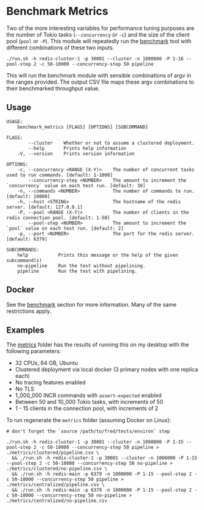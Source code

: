 Benchmark Metrics
=================

Two of the more interesting variables for performance tuning purposes are the number of Tokio tasks (`--concurrency` or `-c`) and the size of the client pool (`pool` or `-P`). This module will repeatedly run the [benchmark](../benchmark) tool with different combinations of these two inputs. 

```
./run.sh -h redis-cluster-1 -p 30001 --cluster -n 1000000 -P 1-16 --pool-step 2 -c 50-10000 --concurrency-step 50 pipeline
```

This will run the benchmark module with sensible combinations of argv in the ranges provided. The output CSV file maps these argv combinations to their benchmarked throughput value.

## Usage

```
USAGE:
    benchmark_metrics [FLAGS] [OPTIONS] [SUBCOMMAND]

FLAGS:
        --cluster    Whether or not to assume a clustered deployment.
        --help       Prints help information
    -V, --version    Prints version information

OPTIONS:
    -c, --concurrency <RANGE (X-Y)>    The number of concurrent tasks used to run commands. [default: 1-1000]
        --concurrency-step <NUMBER>    The amount to increment the `concurrency` value on each test run. [default: 30]
    -n, --commands <NUMBER>            The number of commands to run. [default: 10000]
    -h, --host <STRING>                The hostname of the redis server. [default: 127.0.0.1]
    -P, --pool <RANGE (X-Y)>           The number of clients in the redis connection pool. [default: 1-50]
        --pool-step <NUMBER>           The amount to increment the `pool` value on each test run. [default: 2]
    -p, --port <NUMBER>                The port for the redis server. [default: 6379]

SUBCOMMANDS:
    help           Prints this message or the help of the given subcommand(s)
    no-pipeline    Run the test without pipelining.
    pipeline       Run the test with pipelining.
```

## Docker

See the [benchmark](../benchmark/README.md#docker) section for more information. Many of the same restrictions apply. 

## Examples

The [metrics](./metrics) folder has the results of running this on my desktop with the following parameters:

* 32 CPUs, 64 GB, Ubuntu 
* Clustered deployment via local docker (3 primary nodes with one replica each)
* No tracing features enabled
* No TLS
* 1_000_000 INCR commands with `assert-expected` enabled
* Between 50 and 10_000 Tokio tasks, with increments of 50
* 1 - 15 clients in the connection pool, with increments of 2

To run regenerate the `metrics` folder (assuming Docker on Linux):

```
# don't forget the `source /path/to/fred/tests/environ` step

./run.sh -h redis-cluster-1 -p 30001 --cluster -n 1000000 -P 1-15 --pool-step 2 -c 50-10000 --concurrency-step 50 pipeline > ./metrics/clustered/pipeline.csv \
  && ./run.sh -h redis-cluster-1 -p 30001 --cluster -n 1000000 -P 1-15 --pool-step 2 -c 50-10000 --concurrency-step 50 no-pipeline > ./metrics/clustered/no-pipeline.csv \
  && ./run.sh -h redis-main -p 6379 -n 1000000 -P 1-15 --pool-step 2 -c 50-10000 --concurrency-step 50 pipeline > ./metrics/centralized/pipeline.csv \
  && ./run.sh -h redis-main -p 6379 -n 1000000 -P 1-15 --pool-step 2 -c 50-10000 --concurrency-step 50 no-pipeline > ./metrics/centralized/no-pipeline.csv
```


